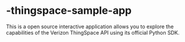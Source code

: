 # -thingspace-sample-app
This is a open source interactive application allows you to explore the capabilities of the Verizon ThingSpace API using its official Python SDK. 
